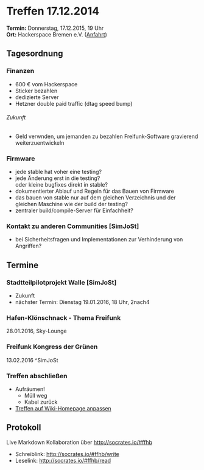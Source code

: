 # Treffen 17.12.2014
**Termin:** Donnerstag, 17.12.2015, 19 Uhr  
**Ort:** Hackerspace Bremen e.V. ([Anfahrt](https://www.hackerspace-bremen.de/anfahrt/))

## Tagesordnung
### Finanzen
* 600 € vom Hackerspace
* Sticker bezahlen
* dedizierte Server
* Hetzner double paid traffic (dtag speed bump)

###### Zukunft
* Geld verwnden, um jemanden zu bezahlen Freifunk-Software gravierend weiterzuentwickeln

### Firmware
* jede stable hat voher eine testing?
* jede Änderung erst in die testing?  
  oder kleine bugfixes direkt in stable?
* dokumentierter Ablauf und Regeln für das Bauen von Firmware
* das bauen von stable nur auf dem gleichen Verzeichnis und der gleichen Maschine wie der build der testing?
* zentraler build/compile-Server für Einfachheit?

### Kontakt zu anderen Communities [SimJoSt]
* bei Sicherheitsfragen und Implementationen zur Verhinderung von Angriffen?

## Termine
### Stadtteilpilotprojekt Walle [SimJoSt]
* Zukunft
* nächster Termin: Dienstag 19.01.2016, 18 Uhr, 2nach4

### Hafen-Klönschnack - Thema Freifunk
28.01.2016, Sky-Lounge

### Freifunk Kongress der Grünen
13.02.2016 ^SimJoSt


### Treffen abschließen
* Aufräumen!
  * Müll weg
  * Kabel zurück
* [Treffen auf Wiki-Homepage anpassen](Home)


## Protokoll
Live Markdown Kollaboration über http://socrates.io/#ffhb
* Schreiblink: http://socrates.io/#ffhb/write
* Leselink: http://socrates.io/#ffhb/read